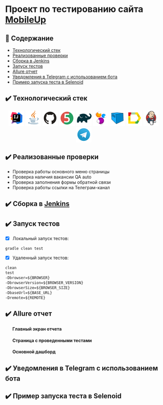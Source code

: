 # Проект по тестированию сайта [MobileUp](https://mobileup.ru/)


## :ledger: Содержание
- [Технологический стек](#технологический-стек)
- [Реализованные проверки](#реализованные-проверки)
- [Сборка в Jenkins](#сборка-в-jenkins)
- [Запуск тестов](#запуск-тестов)
- [Allure отчет](#allure-отчет)
- [Уведомления в Telegram с использованием бота](#уведомления-в-telegram-с-использованием-бота)
- [Пример запуска теста в Selenoid](#пример-запуска-теста-в-selenoid)



## :heavy_check_mark: Технологический стек <a name="технологический-стек"></a>
<p align="center">
<a href="https://www.jetbrains.com/idea/"><img src="/images/Intelij_IDEA.svg" width="50" height="50"  alt="IDEA"/></a>
<a href="https://www.java.com/"><img src="/images/Java.svg" width="50" height="50"  alt="Java"/></a>
<a href="https://github.com/"><img src="/images/Github.svg" width="50" height="50"  alt="Github"/></a>
<a href="https://junit.org/junit5/"><img src="/images/JUnit5.svg" width="50" height="50"  alt="JUnit 5"/></a>
<a href="https://gradle.org/"><img src="/images/Gradle.svg" width="50" height="50"  alt="Gradle"/></a>
<a href="https://selenide.org/"><img src="/images/Selenide.svg" width="50" height="50"  alt="Selenide"/></a>
<a href="https://aerokube.com/selenoid/"><img src="/images/Selenoid.svg" width="50" height="50"  alt="Selenoid"/></a>
<a href="https://github.com/allure-framework/allure2"><img src="/images/Allure_Report.svg" width="50" height="50"  alt="Allure"/></a>
<a href="https://www.jenkins.io/"><img src="/images/Jenkins.svg" width="50" height="50"  alt="Jenkins"/></a>
<a href="https://telegram.org/"><img src="/images/Telegram.svg" width="50" height="50"  alt="Telegram"/></a>  
</p>

## :heavy_check_mark: Реализованные проверки <a name="реализованные-проверки"></a>
- Проверка работы основного меню страницы
- Проверка наличия вакансии QA auto
- Проверка заполнения формы обратной связи
- Проверка работы ссылки на Телеграм-канал

## :heavy_check_mark: Сборка в [Jenkins](https://jenkins.autotests.cloud/job/012-lenabodrenok-mobileup_tests/) <a name="сборка-в-jenkins"></a>

## :heavy_check_mark: Запуск тестов <a name="запуск-тестов"></a>
- [x] Локальный запуск тестов:
```
gradle clean test
```
- [x] Удаленный запуск тестов:
```
clean
test
-Dbrowser=${BROWSER}
-DbrowserVersion=${BROWSER_VERSION}
-DbrowserSize=${BROWSER_SIZE}
-DbaseUrl=${BASE_URL}
-Dremote=${REMOTE}
```

## :heavy_check_mark: Allure отчет <a name="allure-отчет"></a>
#### &nbsp;&nbsp;&nbsp;&nbsp;&nbsp;&nbsp; Главный экран отчета  
#### &nbsp;&nbsp;&nbsp;&nbsp;&nbsp;&nbsp; Страница с проведенными тестами  
#### &nbsp;&nbsp;&nbsp;&nbsp;&nbsp;&nbsp; Основной дашборд  

## :heavy_check_mark: Уведомления в Telegram с использованием бота <a name="уведомления-в-telegram-с-использованием-бота"></a>

## :heavy_check_mark: Пример запуска теста в Selenoid <a name="пример-запуска-теста-в-selenoid"></a>

